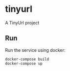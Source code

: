 # tinyurl
A TinyUrl project

## Run

Run the service using docker:

```
docker-compose build
docker-compose up
```
